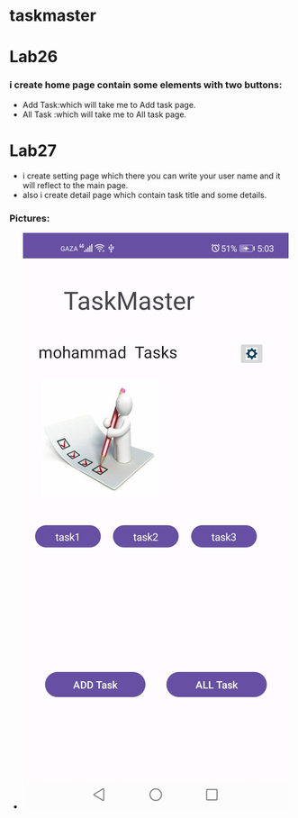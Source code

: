 # taskmaster

# Lab26 
### i create home page contain some elements with two buttons:
- Add Task:which will take me to Add task page.
- All Task :which will take me to All task page.
# Lab27
- i create setting page which there you can write your user name and it will reflect to the main page.
- also i create detail page which contain task title and some details. 

### Pictures:
- ![Home page](Screenshots/home.jpg)
